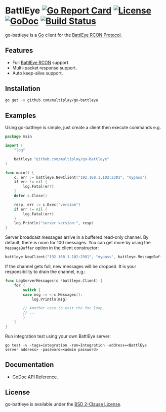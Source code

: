 # BattlEye [![Go Report Card](https://goreportcard.com/badge/github.com/multiplay/go-battleye)](https://goreportcard.com/report/github.com/multiplay/go-battleye) [![License](https://img.shields.io/badge/license-BSD-blue.svg)](https://github.com/multiplay/go-battleye/blob/master/LICENSE) [![GoDoc](https://godoc.org/github.com/multiplay/go-battleye?status.svg)](https://godoc.org/github.com/multiplay/go-battleye) [![Build Status](https://travis-ci.org/multiplay/go-battleye.svg?branch=master)](https://travis-ci.org/multiplay/go-battleye)

go-battleye is a [Go](http://golang.org/) client for the [BattlEye RCON Protocol](https://www.battleye.com/downloads/BERConProtocol.txt).


Features
--------
* Full [BattlEye RCON](https://www.battleye.com/downloads/BERConProtocol.txt) support.
* Multi-packet response support.
* Auto keep-alive support.


Installation
------------
```sh
go get -u github.com/multiplay/go-battleye
```


Examples
--------
Using go-battleye is simple, just create a client then execute commands e.g.

```go
package main

import (
	"log"

	battleye "github.com/multiplay/go-battleye"
)

func main() {
	c, err := battleye.NewClient("192.168.1.102:2301", "mypass")
	if err != nil {
		log.Fatal(err)
	}
	defer c.Close()

	resp, err := c.Exec("version")
	if err != nil {
		log.Fatal(err)
	}
	log.Println("server version:", resp)
}
```

Server broadcast messages arrive in a buffered read-only channel. By default, there is room for
100 messages. You can get more by using the `MessageBuffer` option in the client constructor:

```go
battleye.NewClient("192.168.1.102:2301", "mypass", battleye.MessageBuffer(500))
```

If the channel gets full, new messages will be dropped. It is your responsibility to drain the channel, e.g.:

```go
func LogServerMessages(c *battleye.Client) {
	for {
		switch {
		case msg := <-c.Messages():
			log.Println(msg)

		// Another case to exit the for loop.
		// ...
		}
	}
}
```

Run integration test using your own BattlEye server:

```
go test -v -tags=integration -run=Integration -address=<BattlEye server address> -password=<admin password>
```


Documentation
-------------
- [GoDoc API Reference](http://godoc.org/github.com/multiplay/go-battleye).


License
-------
go-battleye is available under the [BSD 2-Clause License](https://opensource.org/licenses/BSD-2-Clause).
